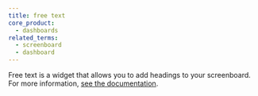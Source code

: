 ```yaml
---
title: free text
core_product:
  - dashboards
related_terms:
  - screenboard
  - dashboard
---
```

Free text is a widget that allows you to add headings to your screenboard. For more information, <a href="/dashboards/widgets/free_text/">see the documentation</a>.